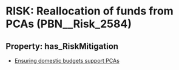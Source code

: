 # RISK: __Reallocation of funds from PCAs__ (PBN__Risk_2584)

## Property: has_RiskMitigation

* [Ensuring domestic budgets support PCAs](PBN__Mitigation_489)

